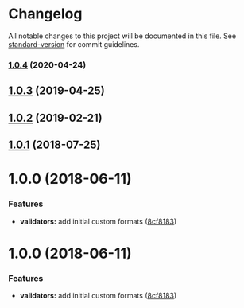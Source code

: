 # Changelog

All notable changes to this project will be documented in this file. See [standard-version](https://github.com/conventional-changelog/standard-version) for commit guidelines.

### [1.0.4](https://github.com/AkashaProject/jsonschema-web3/compare/v1.0.3...v1.0.4) (2020-04-24)

## [1.0.3](https://github.com/AkashaProject/jsonschema-web3/compare/v1.0.2...v1.0.3) (2019-04-25)



## [1.0.2](https://github.com/AkashaProject/jsonschema-web3/compare/v1.0.1...v1.0.2) (2019-02-21)



<a name="1.0.1"></a>
## [1.0.1](https://github.com/AkashaProject/jsonschema-web3/compare/v1.0.0...v1.0.1) (2018-07-25)



<a name="1.0.0"></a>
# 1.0.0 (2018-06-11)


### Features

* **validators:** add initial custom formats ([8cf8183](https://github.com/AkashaProject/jsonschema-web3/commit/8cf8183))



<a name="1.0.0"></a>
# 1.0.0 (2018-06-11)


### Features

* **validators:** add initial custom formats ([8cf8183](https://github.com/AkashaProject/jsonschema-web3/commit/8cf8183))
